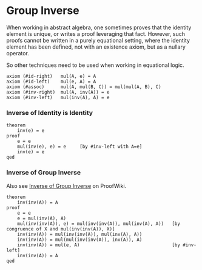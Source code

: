 Group Inverse
=============

When working in abstract algebra, one sometimes proves that the identity
element is unique, or writes a proof leveraging that fact.  However, such
proofs cannot be written in a purely equational setting, where the
identity element has been defined, not with an existence axiom, but as
a nullary operator.

So other techniques need to be used when working in 
equational logic.

    axiom (#id-right)   mul(A, e) = A
    axiom (#id-left)    mul(e, A) = A
    axiom (#assoc)      mul(A, mul(B, C)) = mul(mul(A, B), C)
    axiom (#inv-right)  mul(A, inv(A)) = e
    axiom (#inv-left)   mul(inv(A), A) = e

### Inverse of Identity is Identity

    theorem
        inv(e) = e
    proof
        e = e
        mul(inv(e), e) = e     [by #inv-left with A=e]
        inv(e) = e
    qed

### Inverse of Group Inverse

Also see [Inverse of Group Inverse](https://proofwiki.org/wiki/Inverse_of_Group_Inverse) on ProofWiki.

    theorem
        inv(inv(A)) = A
    proof
        e = e
        e = mul(inv(A), A)
        mul(inv(inv(A)), e) = mul(inv(inv(A)), mul(inv(A), A))   [by congruence of X and mul(inv(inv(A)), X)]
        inv(inv(A)) = mul(inv(inv(A)), mul(inv(A), A))
        inv(inv(A)) = mul(mul(inv(inv(A)), inv(A)), A)
        inv(inv(A)) = mul(e, A)                                  [by #inv-left]
        inv(inv(A)) = A
    qed
